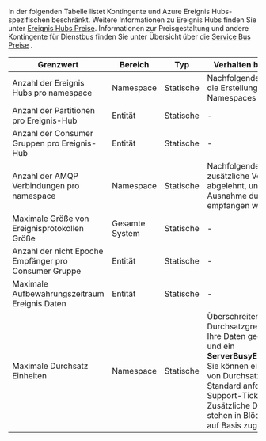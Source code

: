 In der folgenden Tabelle listet Kontingente und Azure Ereignis Hubs-spezifischen beschränkt. Weitere Informationen zu Ereignis Hubs finden Sie unter [Ereignis Hubs Preise](https://azure.microsoft.com/pricing/details/event-hubs/). Informationen zur Preisgestaltung und andere Kontingente für Dienstbus finden Sie unter Übersicht über die [Service Bus Preise](https://azure.microsoft.com/pricing/details/service-bus/) .

| Grenzwert                                            | Bereich       | Typ   | Verhalten beim überschritten                                                                                                 | Wert    |
|--------------------------------------------------|-------------|--------|------------------------------------------------------------------------------------------------------------------------|----------|
| Anzahl der Ereignis Hubs pro namespace               | Namespace   | Statische | Nachfolgende Anforderungen für die Erstellung eines neuen Namespaces werden abgelehnt.                                                  | 10       |
| Anzahl der Partitionen pro Ereignis-Hub               | Entität      | Statische |  -                                                                                                                      | 32       |
| Anzahl der Consumer Gruppen pro Ereignis-Hub          | Entität      | Statische |  -                                                                                                                      | 20       |
| Anzahl der AMQP Verbindungen pro namespace         | Namespace   | Statische | Nachfolgende Anforderungen für zusätzliche Verbindungen abgelehnt, und es wird eine Ausnahme durch den einen Code empfangen werden. | 5.000    |
| Maximale Größe von Ereignisprotokollen Größe                               | Gesamte System | Statische |  -                                                                                                                      | 256KB    |
| Anzahl der nicht Epoche Empfänger pro Consumer Gruppe | Entität      | Statische |  -                                                                                                                      | 5        |
| Maximale Aufbewahrungszeitraum Ereignis Daten           | Entität      | Statische |  -                                                                                                                      | 1 bis 7 Tage |
| Maximale Durchsatz Einheiten           | Namespace      | Statische | Überschreiten die Einheit Durchsatzgrenze bewirkt, dass Ihre Daten gedrosselt werden und ein **ServerBusyException**generieren. Sie können eine größere Anzahl von Durchsatz Einheiten für einen Standard anfordern Ebene nach Support-Ticket Ablage. Zusätzliche Durchsatz Einheiten stehen in Blöcken von zwanzig auf Basis zugesicherte erwerben.                                                                                                                       | 20 |
